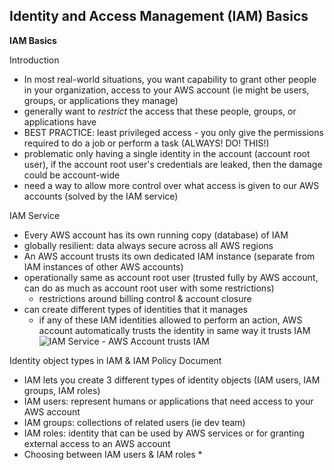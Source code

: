 ## Identity and Access Management (IAM) Basics

**IAM Basics**

Introduction
* In most real-world situations, you want capability to grant other people in your organization, access to your AWS account (ie might be users, groups, or applications they manage)
* generally want to _restrict_ the access that these people, groups, or applications have 
* BEST PRACTICE: least privileged access - you only give the permissions required to do a job or perform a task (ALWAYS! DO! THIS!)
* problematic only having a single identity in the account (account root user), if the account root user's credentials are leaked, then the damage could be account-wide
* need a way to allow more control over what access is given to our AWS accounts (solved by the IAM service)

IAM Service
* Every AWS account has its own running copy (database) of IAM
* globally resilient: data always secure across all AWS regions
* An AWS account trusts its own dedicated IAM instance (separate from IAM instances of other AWS accounts)
* operationally same as account root user (trusted fully by AWS account, can do as much as account root user with some restrictions)
  * restrictions around billing control & account closure
* can create different types of identities that it manages
  * if any of these IAM identities allowed to perform an action, AWS account automatically trusts the identity in same way it trusts IAM 
![IAM Service - AWS Account trusts IAM](https://i.postimg.cc/KYfn1BWw/image11.png)

Identity object types in IAM & IAM Policy Document
* IAM lets you create 3 different types of identity objects (IAM users, IAM groups, IAM roles)
* IAM users: represent humans or applications that need access to your AWS account
* IAM groups: collections of related users (ie dev team)
* IAM roles: identity that can be used by AWS services or for granting external access to an AWS account
* Choosing between IAM users & IAM roles
  * 
